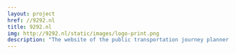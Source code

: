 ```yaml
---
layout: project
href: //9292.nl
title: 9292.nl
img: http://9292.nl/static/images/logo-print.png
description: "The website of the public transportation journey planner. 9292 new website, mobile website, personal environment, enhancements for accessibility. Techniques used: html5, css3, jQuery"
---
```


